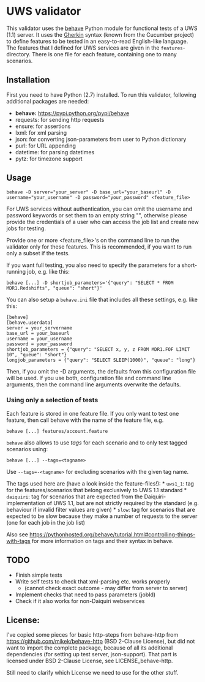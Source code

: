 # UWS validator

This validator uses the [behave](https://pypi.python.org/pypi/behave) Python module for functional tests of a UWS (1.1) server.
It uses the [Gherkin](https://cucumber.io/docs/reference) syntax (known from the Cucumber project) to define features to be tested in an easy-to-read English-like language. The features that I defined for UWS services are given in the `features`-directory. There is one file for each feature, containing one to many scenarios.

## Installation
First you need to have Python (2.7) installed. To run this validator, following additional packages are needed:

* **behave:** https://pypi.python.org/pypi/behave
* requests: for sending http requests
* ensure: for assertions
* lxml: for xml parsing
* json: for converting json-parameters from user to Python dictionary
* purl: for URL appending
* datetime: for parsing datetimes
* pytz: for timezone support


## Usage
    behave -D server="your_server" -D base_url="your_baseurl" -D username="your_username" -D password="your_password" <feature_file>

For UWS services without authentication, you can omit the username and password keywords or set them to an empty string "", otherwise please provide the credentials of a user who can access the job list and create new jobs for testing. 

Provide one or more <feature_file>'s on the command line to run the validator only for these features. This is recommended, if you want to run only a subset if the tests.

If you want full testing, you also need to specify the parameters for a short-running job, e.g. like this:

    behave [...] -D shortjob_parameters='{"query": "SELECT * FROM MDR1.Redshifts", "queue": "short"}'

You can also setup a `behave.ini` file that includes all these settings, e.g. like this:

```
[behave]
[behave.userdata]
server = your_servername
base_url = your_baseurl
username = your_username
password = your_password
shortjob_parameters = {"query": "SELECT x, y, z FROM MDR1.FOF LIMIT 10", "queue": "short"}
longjob_parameters = {"query": "SELECT SLEEP(1000)", "queue": "long"}
```

Then, if you omit the -D arguments, the defaults from this configuration file will be used. If you use both, configuration file and command line arguments, then the command line arguments overwrite the defaults.

### Using only a selection of tests
Each feature is stored in one feature file. If you only want to test one feature, then call behave with the name of the feature file, e.g.

    behave [...] features/account.feature

`behave` also allows to use *tags* for each scenario and to only test tagged scenarios using:

    behave [...] --tags=<tagname>

Use `--tags=-<tagname>` for excluding scenarios with the given tag name.

The tags used here are (have a look inside the feature-files!):
    * `uws1_1`: tag for the features/scenarios that belong exclusively to UWS 1.1 standard
    * `daiquiri`: tag for scenarios that are expected from the Daiquiri-implementation of UWS 1.1, but are not strictly required by the standard (e.g. behaviour if invalid filter values are given)
    * `slow`: tag for scenarios that are expected to be slow because they make a number of requests to the server (one for each job in the job list)

Also see https://pythonhosted.org/behave/tutorial.html#controlling-things-with-tags for more information on tags and their syntax in behave.


## TODO
* Finish simple tests
* Write self tests to check that xml-parsing etc. works properly
    - (cannot check exact outcome - may differ from server to server)
* Implement checks that need to pass parameters (jobId)
* Check if it also works for non-Daiquiri webservices


## License:
I've copied some pieces for basic http-steps from behave-http from https://github.com/mikek/behave-http (BSD 2-Clause License), but did not want to import the complete package, because of all its additional dependencies (for setting up test server, json-support). 
That part is licensed under BSD 2-Clause License, see LICENSE_behave-http.

Still need to clarify which License we need to use for the other stuff.
